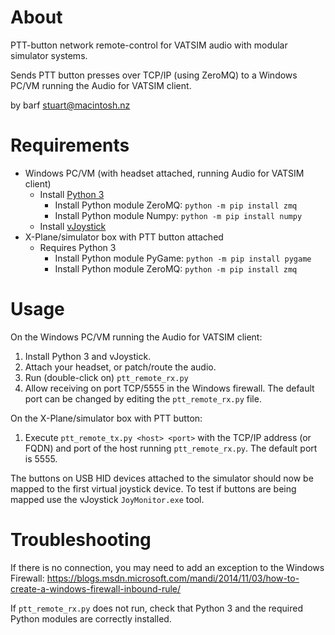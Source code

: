 # About
PTT-button network remote-control for VATSIM audio with modular simulator systems.

Sends PTT button presses over TCP/IP (using ZeroMQ) to a Windows PC/VM running the Audio for VATSIM client. 

by barf <stuart@macintosh.nz>

# Requirements
* Windows PC/VM (with headset attached, running Audio for VATSIM client)
  * Install [Python 3](https://www.python.org/downloads/windows/)
    * Install Python module ZeroMQ: `python -m pip install zmq`
    * Install Python module Numpy: `python -m pip install numpy`
  * Install [vJoystick](https://sourceforge.net/projects/vjoystick/)
* X-Plane/simulator box with PTT button attached
  * Requires Python 3
    * Install Python module PyGame: `python -m pip install pygame`
    * Install Python module ZeroMQ: `python -m pip install zmq`

# Usage
On the Windows PC/VM running the Audio for VATSIM client:
1. Install Python 3 and vJoystick.
1. Attach your headset, or patch/route the audio.
1. Run (double-click on) `ptt_remote_rx.py`
1. Allow receiving on port TCP/5555 in the Windows firewall. The default port can be changed by editing the `ptt_remote_rx.py` file.

On the X-Plane/simulator box with PTT button:
1. Execute `ptt_remote_tx.py <host> <port>` with the TCP/IP address (or FQDN) and port of the host running `ptt_remote_rx.py`. The default port is 5555.

The buttons on USB HID devices attached to the simulator should now be mapped to the first virtual joystick device. 
To test if buttons are being mapped use the vJoystick `JoyMonitor.exe` tool.

# Troubleshooting
If there is no connection, you may need to add an exception to the Windows Firewall: 
https://blogs.msdn.microsoft.com/mandi/2014/11/03/how-to-create-a-windows-firewall-inbound-rule/

If `ptt_remote_rx.py` does not run, check that Python 3 and the required Python modules are correctly installed.
